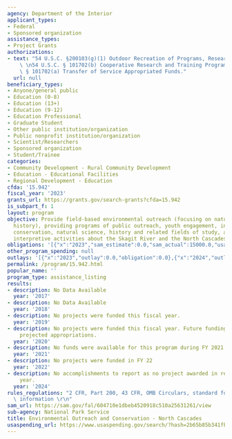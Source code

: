 ```yaml
---
agency: Department of the Interior
applicant_types:
- Federal
- Sponsored organization
assistance_types:
- Project Grants
authorizations:
- text: "54 U.S.C. §200103(g)(1) Outdoor Recreation of Programs, Research and Education;\
    \ \n54 U.S.C. § 101702(b) Cooperative Research and Training Programs;\n54 U.S.C.\
    \ § 101702(a) Transfer of Service Appropriated Funds."
  url: null
beneficiary_types:
- Anyone/general public
- Education (0-8)
- Education (13+)
- Education (9-12)
- Education Professional
- Graduate Student
- Other public institution/organization
- Public nonprofit institution/organization
- Scientist/Researchers
- Sponsored organization
- Student/Trainee
categories:
- Community Development - Rural Community Development
- Education - Educational Facilities
- Regional Development - Education
cfda: '15.942'
fiscal_year: '2023'
grants_url: https://grants.gov/search-grants?cfda=15.942
is_subpart_f: 1
layout: program
objective: Provide field-based environmental outreach (focusing on natural and cultural
  history), providing programs of public outreach, youth engagement, involvement in
  conservation, natural science, history and related fields of study, and conducting
  interpretive activities about the Skagit River and the North Cascades bioregion.
obligations: '[{"x":"2023","sam_estimate":0.0,"sam_actual":15000.0,"usa_spending_actual":0.0},{"x":"2024","sam_estimate":0.0,"sam_actual":0.0,"usa_spending_actual":0.0},{"x":"2025","sam_estimate":0.0,"sam_actual":15000.0,"usa_spending_actual":0.0}]'
other_program_spending: null
outlays: '[{"x":"2023","outlay":0.0,"obligation":0.0},{"x":"2024","outlay":0.0,"obligation":0.0},{"x":"2025","outlay":0.0,"obligation":0.0}]'
permalink: /program/15.942.html
popular_name: ''
program_type: assistance_listing
results:
- description: No Data Available
  year: '2017'
- description: No Data Available
  year: '2018'
- description: No projects were funded this fiscal year.
  year: '2019'
- description: No projects were funded this fiscal year. Future funding is based on
    projected appropriations.
  year: '2020'
- description: No funds were available for this program during FY 2021
  year: '2021'
- description: No projects were funded in FY 22
  year: '2022'
- description: No accomplishments to report as no project awarded in recent fiscal
    year.
  year: '2024'
rules_regulations: "2 CFR, Part 200, 43 CFR, OMB Circulars, standard forms, and program\
  \ information \r\n"
sam_url: https://sam.gov/fal/604710e1dbeb4520918c510a25631261/view
sub-agency: National Park Service
title: Environmental Outreach and Conservation - North Cascades
usaspending_url: https://www.usaspending.gov/search/?hash=2b65b85b341fb9cde9a8855afcadd03e
---
```

